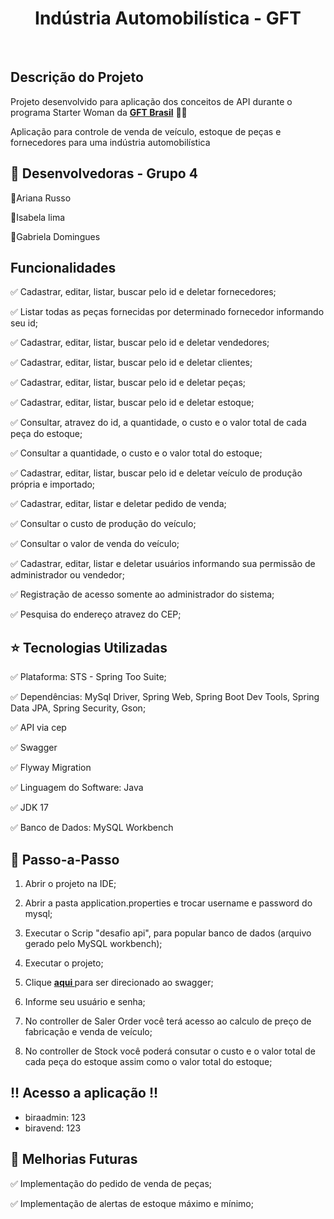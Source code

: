 <h1 align="center">
Indústria Automobilística - GFT
</h1>

<br>

<h2> Descrição do Projeto </h2>

<p>Projeto desenvolvido para aplicação dos conceitos de API durante o programa Starter Woman da 
<strong> <a href="https://www.gft.com/br/pt">GFT Brasil</a></strong> 🧡💛</p>

<p>Aplicação para controle de venda de veículo, estoque de peças e fornecedores para uma indústria automobilística</p>

<h2> 🤝 Desenvolvedoras - Grupo 4</h2>

🔹Ariana Russo

🔹Isabela lima

🔹Gabriela Domingues


<h2>Funcionalidades</h2>

✅ Cadastrar, editar, listar, buscar pelo id e deletar fornecedores;

✅ Listar todas as peças fornecidas por determinado fornecedor informando seu id;

✅ Cadastrar, editar, listar, buscar pelo id e deletar vendedores;

✅ Cadastrar, editar, listar, buscar pelo id e deletar clientes;

✅ Cadastrar, editar, listar, buscar pelo id e deletar peças;

✅ Cadastrar, editar, listar, buscar pelo id e deletar estoque;

✅ Consultar, atravez do id, a quantidade, o custo e o valor total de cada peça do estoque;

✅ Consultar a quantidade, o custo e o valor total do estoque; 

✅ Cadastrar, editar, listar, buscar pelo id e deletar veículo de produção própria e importado;

✅ Cadastrar, editar, listar e deletar pedido de venda;

✅ Consultar o custo de produção do veículo;

✅ Consultar o valor de venda do veículo;

✅ Cadastrar, editar, listar e deletar usuários informando sua permissão de administrador ou vendedor;

✅ Registração de acesso somente ao administrador do sistema;

✅ Pesquisa do endereço atravez do CEP;


<h2> ⭐️ Tecnologias Utilizadas </h2>

✅ Plataforma: STS - Spring Too Suite;

✅ Dependências: MySql Driver, Spring Web, Spring Boot Dev Tools, Spring Data JPA, Spring Security, Gson;

✅ API via cep

✅ Swagger 

✅ Flyway Migration

✅ Linguagem do Software: Java

✅ JDK 17

✅ Banco de Dados: MySQL Workbench


<h2> 👣 Passo-a-Passo</h2>

1. Abrir o projeto na IDE;

2. Abrir a pasta application.properties e trocar username e password do mysql;

3. Executar o Scrip "desafio api", para popular banco de dados (arquivo gerado pelo MySQL workbench);

4. Executar o projeto;

5. Clique <strong> <a href="http://localhost:8080/swagger-ui.html"> aqui </a></strong> para ser direcionado ao swagger;

6. Informe seu usuário e senha;

7. No controller de Saler Order você terá acesso ao calculo de preço de fabricação e venda de veículo;

8. No controller de Stock você poderá consutar o custo e o valor total de cada peça do estoque assim como o valor total do estoque;


<h2> !! Acesso a aplicação !! </h2>

- biraadmin: 123
- biravend: 123

<h2> 🚀 Melhorias Futuras </h2>

✅ Implementação do pedido de venda de peças;

✅ Implementação de alertas de estoque máximo e mínimo;






